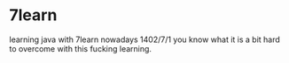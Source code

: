 # 7learn
learning java with 7learn nowadays 1402/7/1
you know what it is a bit hard to overcome with this fucking learning.
